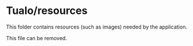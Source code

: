 # Tualo/resources

This folder contains resources (such as images) needed by the application. 

This file can be removed.

